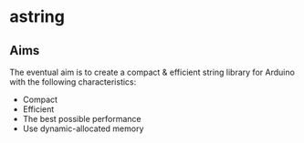# astring

## Aims
The eventual aim is to create a compact & efficient string library for Arduino with the following characteristics:
* Compact
* Efficient
* The best possible performance
* Use dynamic-allocated memory
